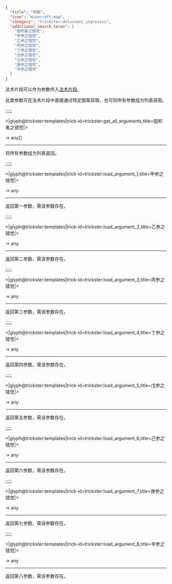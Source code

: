 ```json
{
  "title": "参数",
  "icon": "minecraft:map",
  "category": "trickster:delusions_ingresses",
  "additional_search_terms": [
    "囤积者之错觉",
    "甲参之错觉",
    "乙参之错觉",
    "丙参之错觉",
    "丁参之错觉",
    "戊参之错觉",
    "己参之错觉",
    "庚参之错觉",
    "辛参之错觉"
  ]
}
```

法术片段可以作为参数传入[法术片段](^trickster:distortions/functions)。


此类参数可在法术片段中直接通过特定图案获取，也可将所有参数组为列表获取。

;;;;;

<|glyph@trickster:templates|trick-id=trickster:get_all_arguments,title=囤积者之错觉|>

-> any[]

---

将所有参数组为列表返回。

;;;;;

<|glyph@trickster:templates|trick-id=trickster:load_argument_1,title=甲参之错觉|>

-> any

---

返回第一参数，需该参数存在。

;;;;;

<|glyph@trickster:templates|trick-id=trickster:load_argument_2,title=乙参之错觉|>

-> any

---

返回第二参数，需该参数存在。

;;;;;

<|glyph@trickster:templates|trick-id=trickster:load_argument_3,title=丙参之错觉|>

-> any

---

返回第三参数，需该参数存在。

;;;;;

<|glyph@trickster:templates|trick-id=trickster:load_argument_4,title=丁参之错觉|>

-> any

---

返回第四参数，需该参数存在。

;;;;;

<|glyph@trickster:templates|trick-id=trickster:load_argument_5,title=戊参之错觉|>

-> any

---

返回第五参数，需该参数存在。

;;;;;

<|glyph@trickster:templates|trick-id=trickster:load_argument_6,title=己参之错觉|>

-> any

---

返回第六参数，需该参数存在。

;;;;;

<|glyph@trickster:templates|trick-id=trickster:load_argument_7,title=庚参之错觉|>

-> any

---

返回第七参数，需该参数存在。

;;;;;

<|glyph@trickster:templates|trick-id=trickster:load_argument_8,title=辛参之错觉|>

-> any

---

返回第八参数，需该参数存在。
